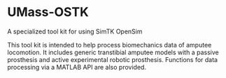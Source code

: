 # UMass-OSTK
A specialized tool kit for using SimTK OpenSim 

This tool kit is intended to help process biomechanics data of amputee locomotion. 
It includes generic transtibial amputee models with a passive prosthesis and active experimental robotic prosthesis. Functions for data processing via a MATLAB API are also provided. 
